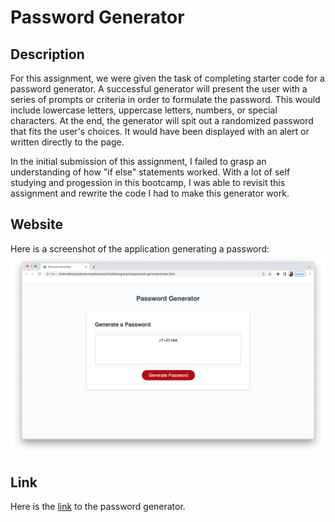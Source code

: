 # Password Generator

## Description
For this assignment, we were given the task of completing starter code for a password generator. A successful generator will present the user with a series of prompts or criteria in order to formulate the password. This would include lowercase letters, uppercase letters, numbers, or special characters. At the end, the generator will spit out a randomized password that fits the user's choices. It would have been displayed with an alert or written directly to the page. 

In the initial submission of this assignment, I failed to grasp an understanding of how "if else" statements worked. With a lot of self studying and progession in this bootcamp, I was able to revisit this assignment and rewrite the code I had to make this generator work.

## Website

Here is a screenshot of the application generating a password:
![screenshot of the generator](./assets/password%20generated.png)

## Link
Here is the [link](dejesusf.github.io/password-generator) to the password generator.